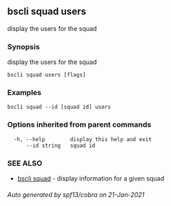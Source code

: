 ## bscli squad users

display the users for the squad

### Synopsis

display the users for the squad
	

```
bscli squad users [flags]
```

### Examples

```
bscli squad --id [squad id] users
```

### Options inherited from parent commands

```
  -h, --help        display this help and exit
      --id string   squad id
```

### SEE ALSO

* [bscli squad](bscli_squad.md)	 - display information for a given squad

###### Auto generated by spf13/cobra on 21-Jan-2021
